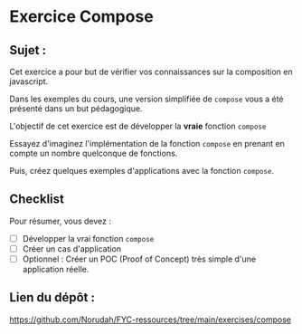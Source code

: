 # Exercice Compose

## Sujet :

Cet exercice a pour but de vérifier vos connaissances sur la composition en javascript.

Dans les exemples du cours, une version simplifiée de `compose` vous a été présenté dans un but pédagogique.

L'objectif de cet exercice est de développer la **vraie** fonction `compose`

Essayez d'imaginez l'implémentation de la fonction `compose` en prenant en compte un nombre quelconque de fonctions.

Puis, créez quelques exemples d'applications avec la fonction `compose`.

## Checklist

Pour résumer, vous devez :

- [ ] Développer la vrai fonction `compose`
- [ ] Créer un cas d'application
- [ ] Optionnel : Créer un POC (Proof of Concept) très simple d'une application réelle.

## Lien du dépôt :

https://github.com/Norudah/FYC-ressources/tree/main/exercises/compose
